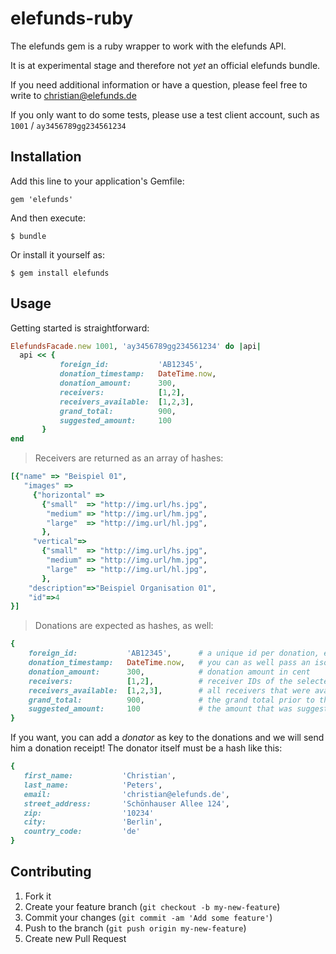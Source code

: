 # elefunds-ruby

The elefunds gem is a ruby wrapper to work with the elefunds API.

It is at experimental stage and therefore not *yet* an official elefunds bundle.

If you need additional information or have a question, please feel free
to write to christian@elefunds.de

If you only want to do some tests, please use a test client account,
such as `1001` / `ay3456789gg234561234`

## Installation

Add this line to your application's Gemfile:

    gem 'elefunds'

And then execute:

    $ bundle

Or install it yourself as:

    $ gem install elefunds

## Usage

Getting started is straightforward:

```ruby
ElefundsFacade.new 1001, 'ay3456789gg234561234' do |api|
  api << {
           foreign_id:           'AB12345',
           donation_timestamp:   DateTime.now,
           donation_amount:      300,
           receivers:            [1,2],
           receivers_available:  [1,2,3],
           grand_total:          900,
           suggested_amount:     100
       }
end
```

> Receivers are returned as an array of hashes:

```ruby
[{"name" => "Beispiel 01",
   "images" =>
     {"horizontal" =>
       {"small"  => "http://img.url/hs.jpg",
        "medium" => "http://img.url/hm.jpg",
        "large"  => "http://img.url/hl.jpg",
       },
     "vertical"=>
       {"small"  => "http://img.url/hs.jpg",
        "medium" => "http://img.url/hm.jpg",
        "large"  => "http://img.url/hl.jpg",
       },
    "description"=>"Beispiel Organisation 01",
    "id"=>4
}]
```

> Donations are expected as hashes, as well:

```ruby
{
    foreign_id:           'AB12345',      # a unique id per donation, e.g. the order id in a shop
    donation_timestamp:   DateTime.now,   # you can as well pass an iso8601 compatible string
    donation_amount:      300,            # donation amount in cent
    receivers:            [1,2],          # receiver IDs of the selected receivers
    receivers_available:  [1,2,3],        # all receivers that were available to the user
    grand_total:          900,            # the grand total prior to the donation (optional)
    suggested_amount:     100             # the amount that was suggested to the user
}
```

If you want, you can add a *donator* as key to the donations and we will send him a donation receipt!
The donator itself must be a hash like this:

```ruby
{
   first_name:           'Christian',
   last_name:            'Peters',
   email:                'christian@elefunds.de',
   street_address:       'Schönhauser Allee 124',
   zip:                  '10234'
   city:                 'Berlin',
   country_code:         'de'
}
```

## Contributing

1. Fork it
2. Create your feature branch (`git checkout -b my-new-feature`)
3. Commit your changes (`git commit -am 'Add some feature'`)
4. Push to the branch (`git push origin my-new-feature`)
5. Create new Pull Request

